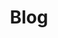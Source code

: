 ---
layout: tag-list
type: tag
title: Blog
slug: blog
categories: homelabs, socalerts
sidebar: true
description: >
   Posts about homelabs and soc alerts.
---